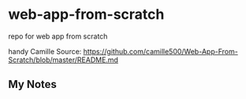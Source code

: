 # web-app-from-scratch

repo for web app from scratch

handy Camille Source:
https://github.com/camille500/Web-App-From-Scratch/blob/master/README.md

## My Notes




